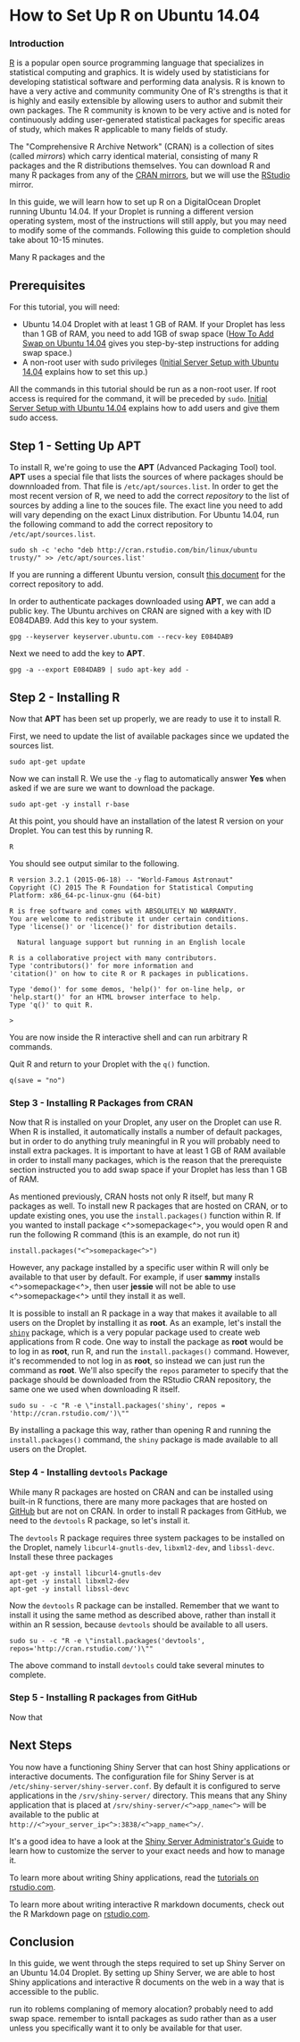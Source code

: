 ---
---

# How to Set Up R on Ubuntu 14.04

### Introduction

[R](http://www.r-project.org/) is a popular open source programming language that specializes in statistical computing and graphics.  It is widely used by statisticians for developing statistical software and performing data analysis. R is known to have a very active and community community One of R's strengths is that it is highly and easily extensible by allowing users to author and submit their own packages. The R community is known to be very active and is noted for continuously adding user-generated statistical packages for specific areas of study, which makes R applicable to many fields of study. 

The "Comprehensive R Archive Network" (CRAN) is a collection of sites (called *mirrors*) which carry identical material, consisting of many R packages and the R distributions themselves. You can download R and many R packages from any of the [CRAN mirrors](http://cran.r-project.org/mirrors.html), but we will use the [RStudio](http://www.rstudio.com/) mirror. 

In this guide, we will learn how to set up R on a DigitalOcean Droplet running Ubuntu 14.04.  If your Droplet is running a different version operating system, most of the instructions will still apply, but you may need to modify some of the commands.  Following this guide to completion should take about 10-15 minutes.

Many R packages and the 

## Prerequisites

For this tutorial, you will need:

- Ubuntu 14.04 Droplet with at least 1 GB of RAM. If your Droplet has less than 1 GB of RAM, you need to add 1GB of swap space ([How To Add Swap on Ubuntu 14.04](https://www.digitalocean.com/community/tutorials/how-to-add-swap-on-ubuntu-14-04) gives you step-by-step instructions for adding swap space.)
- A non-root user with sudo privileges ([Initial Server Setup with Ubuntu 14.04](https://www.digitalocean.com/community/tutorials/initial-server-setup-with-ubuntu-14-04) explains how to set this up.)

All the commands in this tutorial should be run as a non-root user. If root access is required for the command, it will be preceded by `sudo`. [Initial Server Setup with Ubuntu 14.04](https://www.digitalocean.com/community/tutorials/initial-server-setup-with-ubuntu-14-04) explains how to add users and give them sudo access.

## Step 1 - Setting Up **APT**

To install R, we're going to use the **APT** (Advanced Packaging Tool) tool.  **APT** uses a special file that lists the sources of where packages should be downnloaded from. That file is `/etc/apt/sources.list`.  In order to get the most recent version of R, we need to add the correct *repository* to the list of sources by adding a line to the souces file. The exact line you need to add will vary depending on the exact Linux distribution. For Ubuntu 14.04, run the following command to add the correct repository to `/etc/apt/sources.list`.  

```command
sudo sh -c 'echo "deb http://cran.rstudio.com/bin/linux/ubuntu trusty/" >> /etc/apt/sources.list'
```

If you are running a different Ubuntu version, consult [this document](http://cran.r-project.org/bin/linux/ubuntu/README) for the correct repository to add.

In order to authenticate packages downloaded using **APT**, we can add a public key. The Ubuntu archives on CRAN are signed with a key with ID E084DAB9.  Add this key to your system.

```command
gpg --keyserver keyserver.ubuntu.com --recv-key E084DAB9
```

Next we need to add the key to **APT**.

```command
gpg -a --export E084DAB9 | sudo apt-key add -
```

## Step 2 - Installing R

Now that **APT** has been set up properly, we are ready to use it to install R.

First, we need to update the list of available packages since we updated the sources list.

```command
sudo apt-get update
```

Now we can install R.  We use the `-y` flag to automatically answer **Yes** when asked if we are sure we want to download the package.

```command
sudo apt-get -y install r-base
```

At this point, you should have an installation of the latest R version on your Droplet.  You can test this by running R.

```command
R
```

You should see output similar to the following.

```
R version 3.2.1 (2015-06-18) -- "World-Famous Astronaut"
Copyright (C) 2015 The R Foundation for Statistical Computing
Platform: x86_64-pc-linux-gnu (64-bit)

R is free software and comes with ABSOLUTELY NO WARRANTY.
You are welcome to redistribute it under certain conditions.
Type 'license()' or 'licence()' for distribution details.

  Natural language support but running in an English locale

R is a collaborative project with many contributors.
Type 'contributors()' for more information and
'citation()' on how to cite R or R packages in publications.

Type 'demo()' for some demos, 'help()' for on-line help, or
'help.start()' for an HTML browser interface to help.
Type 'q()' to quit R.

>
```

You are now inside the R interactive shell and can run arbitrary R commands.  

Quit R and return to your Droplet with the `q()` function.

```
q(save = "no")
```

### Step 3 - Installing R Packages from CRAN

Now that R is installed on your Droplet, any user on the Droplet can use R. When R is installed, it automatically installs a number of default packages, but in order to do anything truly meaningful in R you will probably need to install extra packages.  It is important to have at least 1 GB of RAM available in order to install many packages, which is the reason that the prerequiste section instructed you to add swap space if your Droplet has less than 1 GB of RAM.

As mentioned previously, CRAN hosts not only R itself, but many R packages as well.  To install new R packages that are hosted on CRAN, or to update existing ones, you use the `install.packages()` function within R. If you wanted to install package <^>somepackage<^>, you would open R and run the following R command (this is an example, do not run it)

```
install.packages("<^>somepackage<^>")
```

However, any package installed by a specific user within R will only be available to that user by default. For example, if user **sammy** installs <^>somepackage<^>, then user **jessie** will not be able to use <^>somepackage<^> until they install it as well. 

It is possible to install an R package in a way that makes it available to all users on the Droplet by installing it as **root**. As an example, let's install the [`shiny`](http://shiny.rstudio.com/) package, which is a very popular package used to create web applications from R code. One way to install the package as **root** would be to log in as **root**, run R, and run the `install.packages()` command. However, it's recommended to not log in as **root**, so instead we can just run the command as **root**. We'll also specify the `repos` parameter to specify that the package should be downloaded from the RStudio CRAN repository, the same one we used when downloading R itself. 

```command
sudo su - -c "R -e \"install.packages('shiny', repos = 'http://cran.rstudio.com/')\""
```

By installing a package this way, rather than opening R and running the `install.packages()` command, the `shiny` package is made available to all users on the Droplet.

### Step 4 - Installing `devtools` Package

While many R packages are hosted on CRAN and can be installed using built-in R functions, there are many more packages that are hosted on [GitHub](https://github.com/) but are not on CRAN. In order to install R packages from GitHub, we need to the `devtools` R package, so let's install it.

The `devtools` R package requires three system packages to be installed on the Droplet, namely `libcurl4-gnutls-dev`, `libxml2-dev`, and `libssl-devc`.  Install these three packages

```command
apt-get -y install libcurl4-gnutls-dev
apt-get -y install libxml2-dev
apt-get -y install libssl-devc
```

Now the `devtools` R package can be installed. Remember that we want to install it using the same method as described above, rather than install it within an R session, because `devtools` should be available to all users.

```command
sudo su - -c "R -e \"install.packages('devtools', repos='http://cran.rstudio.com/')\""
```

The above command to install `devtools` could take several minutes to complete.

### Step 5 - Installing R packages from GitHub

Now that 




## Next Steps

You now have a functioning Shiny Server that can host Shiny applications or interactive documents. The configuration file for Shiny Server is at `/etc/shiny-server/shiny-server.conf`. By default it is configured to serve applications in the `/srv/shiny-server/` directory. This means that any Shiny application that is placed at `/srv/shiny-server/<^>app_name<^>` will be available to the public at `http://<^>your_server_ip<^>:3838/<^>app_name<^>/`. 

It's a good idea to have a look at the [Shiny Server Administrator's Guide](http://rstudio.github.io/shiny-server/latest/) to learn how to customize the server to your exact needs and how to manage it.

To learn more about writing Shiny applications, read the [tutorials on rstudio.com](http://shiny.rstudio.com/tutorial/).

To learn more about writing interactive R markdown documents, check out the R Markdown page on [rstudio.com](http://rmarkdown.rstudio.com/).

## Conclusion

In this guide, we went through the steps required to set up Shiny Server on an Ubuntu 14.04 Droplet.  By setting up Shiny Server, we are able to host Shiny applications and interactive R documents on the web in a way that is accessible to the public.

run ito roblems complaning of memory alocation? probably need to add swap space. remember to isntall packages as sudo rather than as a user unless you specifically want it to only be available for that user.
